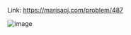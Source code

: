 Link: https://marisaoj.com/problem/487

![image](https://github.com/user-attachments/assets/32985caa-1fcf-402c-8fbf-b8e583079fce)
